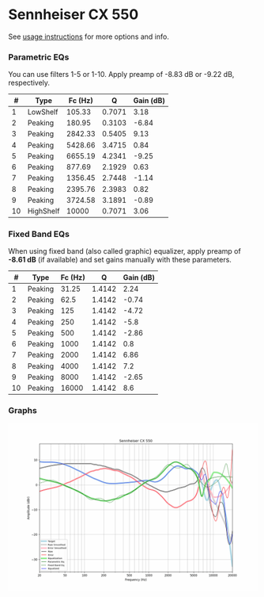 # Sennheiser CX 550
See [usage instructions](https://github.com/jaakkopasanen/AutoEq#usage) for more options and info.

### Parametric EQs
You can use filters 1-5 or 1-10. Apply preamp of -8.83 dB or -9.22 dB, respectively.

|   # | Type      |   Fc (Hz) |      Q |   Gain (dB) |
|-----|-----------|-----------|--------|-------------|
|   1 | LowShelf  |    105.33 | 0.7071 |        3.18 |
|   2 | Peaking   |    180.95 | 0.3103 |       -6.84 |
|   3 | Peaking   |   2842.33 | 0.5405 |        9.13 |
|   4 | Peaking   |   5428.66 | 3.4715 |        0.84 |
|   5 | Peaking   |   6655.19 | 4.2341 |       -9.25 |
|   6 | Peaking   |    877.69 | 2.1929 |        0.63 |
|   7 | Peaking   |   1356.45 | 2.7448 |       -1.14 |
|   8 | Peaking   |   2395.76 | 2.3983 |        0.82 |
|   9 | Peaking   |   3724.58 | 3.1891 |       -0.89 |
|  10 | HighShelf |  10000    | 0.7071 |        3.06 |

### Fixed Band EQs
When using fixed band (also called graphic) equalizer, apply preamp of **-8.61 dB** (if available) and set gains manually with these parameters.

|   # | Type    |   Fc (Hz) |      Q |   Gain (dB) |
|-----|---------|-----------|--------|-------------|
|   1 | Peaking |     31.25 | 1.4142 |        2.24 |
|   2 | Peaking |     62.5  | 1.4142 |       -0.74 |
|   3 | Peaking |    125    | 1.4142 |       -4.72 |
|   4 | Peaking |    250    | 1.4142 |       -5.8  |
|   5 | Peaking |    500    | 1.4142 |       -2.86 |
|   6 | Peaking |   1000    | 1.4142 |        0.8  |
|   7 | Peaking |   2000    | 1.4142 |        6.86 |
|   8 | Peaking |   4000    | 1.4142 |        7.2  |
|   9 | Peaking |   8000    | 1.4142 |       -2.65 |
|  10 | Peaking |  16000    | 1.4142 |        8.6  |

### Graphs
![](./Sennheiser%20CX%20550.png)
